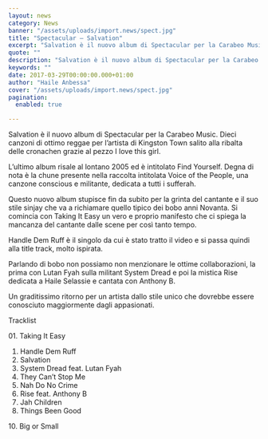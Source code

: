 ```yaml
---
layout: news
category: News
banner: "/assets/uploads/import.news/spect.jpg"
title: "Spectacular – Salvation"
excerpt: "Salvation è il nuovo album di Spectacular per la Carabeo Music. Dieci canzoni di ottimo reggae per l’artista di Kingston Town salito alla ribalta delle cronachen grazie al pezzo I love this girl. L’ultimo album risale al lontano 2005 ed è intitolato Find Yourself. Degna di nota è la chune presente nella raccolta intitolata Voice [&hellip"
quote: ""
description: "Salvation è il nuovo album di Spectacular per la Carabeo Music. Dieci canzoni di ottimo reggae per l’artista di Kingston Town salito alla ribalta delle cronachen grazie al pezzo I love this girl. L’ultimo album risale al lontano 2005 ed è intitolato Find Yourself. Degna di nota è la chune presente nella raccolta intitolata Voice [&hellip"
keywords: ""
date: 2017-03-29T00:00:00.000+01:00
author: "Haile Anbessa"
cover: "/assets/uploads/import.news/spect.jpg"
pagination:
  enabled: true

---
```


Salvation è il nuovo album di Spectacular per la Carabeo Music. Dieci canzoni di ottimo reggae per l’artista di Kingston Town salito alla ribalta delle cronachen grazie al pezzo I love this girl.

L’ultimo album risale al lontano 2005 ed è intitolato Find Yourself. Degna di nota è la chune presente nella raccolta intitolata Voice of the People, una canzone conscious e militante, dedicata a tutti i sufferah.

Questo nuovo album stupisce fin da subito per la grinta del cantante e il suo stile sinjay che va a richiamare quello tipico dei bobo anni Novanta. Si comincia con Taking It Easy un vero e proprio manifesto che ci spiega la mancanza del cantante dalle scene per così tanto tempo.

Handle Dem Ruff è il singolo da cui è stato tratto il video e si passa quindi alla title track, molto ispirata.

Parlando di bobo non possiamo non menzionare le ottime collaborazioni, la prima con Lutan Fyah sulla militant System Dread e poi la mistica Rise dedicata a Haile Selassie e cantata con Anthony B.

Un graditissimo ritorno per un artista dallo stile unico che dovrebbe essere conosciuto maggiormente dagli appasionati.

Tracklist

01\. Taking It Easy

1. Handle Dem Ruff
2. Salvation
3. System Dread feat. Lutan Fyah
4. They Can’t Stop Me
5. Nah Do No Crime
6. Rise feat. Anthony B
7. Jah Children
8. Things Been Good

10\. Big or Small